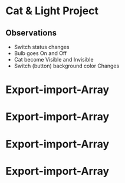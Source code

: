 # Cat & Light Project

## Observations

- Switch status changes
- Bulb goes On and Off
- Cat become Visible and Invisible
- Switch (button) background color Changes
# Export-import-Array
# Export-import-Array
# Export-import-Array
# Export-import-Array
